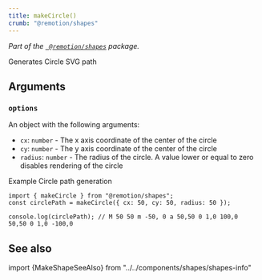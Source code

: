 ```yaml
---
title: makeCircle()
crumb: "@remotion/shapes"
---
```


_Part of the [` @remotion/shapes`](/docs/shapes) package._

Generates Circle SVG path

## Arguments

### `options`

An object with the following arguments:

- `cx`: `number` - The x axis coordinate of the center of the circle
- `cy`: `number` - The y axis coordinate of the center of the circle
- `radius`: `number` - The radius of the circle. A value lower or equal to zero disables rendering of the circle

Example Circle path generation

```tsx twoslash
import { makeCircle } from "@remotion/shapes";
const circlePath = makeCircle({ cx: 50, cy: 50, radius: 50 });

console.log(circlePath); // M 50 50 m -50, 0 a 50,50 0 1,0 100,0  50,50 0 1,0 -100,0
```

## See also

import {MakeShapeSeeAlso} from "../../components/shapes/shapes-info"

<MakeShapeSeeAlso shape="circle"/>
